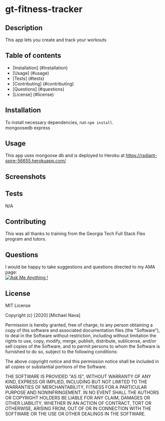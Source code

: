 # gt-fitness-tracker

  ## Description

  This app lets you create and track your workouts

  ## Table of contents

  - [Installation] (#installation)
  - [Usage] (#usage)
  - [Tests] (#tests)
  - [Contributing] (#contributing)
  - [Questions] (#questions)
  - [License] (#license)
  
  ## Installation

  To install necessary dependencies, run <code>npm install</code>.<br> 
  mongoosedb express

  ## Usage
  This app uses mongoose db and is deployed to Heroku at https://radiant-spire-56655.herokuapp.com/

  ## Screenshots
  

  ## Tests
  N/A
  
  ## Contributing

  This was all thanks to training from the Georgia Tech Full Stack Flex program and tutors.

  ## Questions
  I would be happy to take suggestions and questions directed to my AMA page:  
  [![Ask Me Anything !](https://img.shields.io/badge/Ask%20me-anything-1abc9c.svg)](https://github.com/m1cha3lnava/ama)

  ## License

  MIT License

  Copyright (c) [2020] [Michael Nava]



<p>Permission is hereby granted, free of charge, to any person obtaining a copy
of this software and associated documentation files (the "Software"), to deal
in the Software without restriction, including without limitation the rights
to use, copy, modify, merge, publish, distribute, sublicense, and/or sell
copies of the Software, and to permit persons to whom the Software is
furnished to do so, subject to the following conditions:

The above copyright notice and this permission notice shall be included in all
copies or substantial portions of the Software.

THE SOFTWARE IS PROVIDED "AS IS", WITHOUT WARRANTY OF ANY KIND, EXPRESS OR
IMPLIED, INCLUDING BUT NOT LIMITED TO THE WARRANTIES OF MERCHANTABILITY,
FITNESS FOR A PARTICULAR PURPOSE AND NONINFRINGEMENT. IN NO EVENT SHALL THE
AUTHORS OR COPYRIGHT HOLDERS BE LIABLE FOR ANY CLAIM, DAMAGES OR OTHER
LIABILITY, WHETHER IN AN ACTION OF CONTRACT, TORT OR OTHERWISE, ARISING FROM,
OUT OF OR IN CONNECTION WITH THE SOFTWARE OR THE USE OR OTHER DEALINGS IN THE
SOFTWARE.</p>
